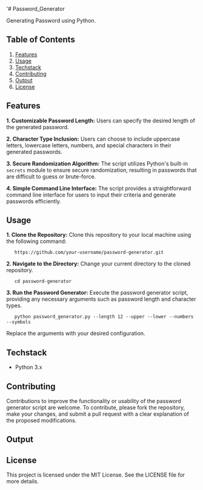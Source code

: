 '# Password_Generator

Generating Password using Python.

## Table of Contents

1. [Features](#features)
2. [Usage](#usage)
3. [Techstack](#techstack)
4. [Contributing](#contributing)
5. [Output](#output)
6. [License](#license)
   
## Features

**1. Customizable Password Length:**
   Users can specify the desired length of the generated password.
   
**2. Character Type Inclusion:**
   Users can choose to include uppercase letters, lowercase letters, numbers, and special characters in their generated passwords.
   
**3. Secure Randomization Algorithm:**
   The script utilizes Python's built-in `secrets` module to ensure secure randomization, resulting in passwords that are difficult to guess or brute-force.
   
**4. Simple Command Line Interface:**
   The script provides a straightforward command line interface for users to input their criteria and generate passwords efficiently.

## Usage

**1. Clone the Repository:** Clone this repository to your local machine using the following command:

       https://github.com/your-username/password-generator.git
   
**2. Navigate to the Directory:** Change your current directory to the cloned repository.

       cd password-generator
   
**3. Run the Password Generator:** Execute the password generator script, providing any necessary arguments such as password length and character types.

       python password_generator.py --length 12 --upper --lower --numbers --symbols
       
Replace the arguments with your desired configuration.

## Techstack

- Python 3.x

## Contributing

Contributions to improve the functionality or usability of the password generator script are welcome. To contribute, please fork the repository, make your changes, and submit a pull request with a clear explanation of the proposed modifications.

## Output



## License

This project is licensed under the MIT License. See the LICENSE file for more details.

